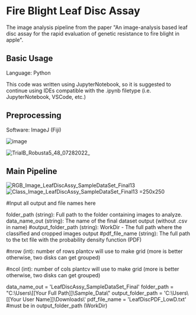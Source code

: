 # Fire Blight Leaf Disc Assay
The image analysis pipeline from the paper "An image-analysis based leaf disc assay for the rapid evaluation of genetic resistance to fire blight in apple".

## Basic Usage
Language: Python

This code was written using JupyterNotebook, so it is suggested to continue using IDEs compatible with the .ipynb filetype (i.e. JupyterNotebook, VSCode, etc.)

## Preprocessing
Software: ImageJ (Fiji) 

![image](https://github.com/RichardTegtmeier/Fire-Blight-Leaf-Disc-Assay/assets/55664780/d0ecad09-d52a-4b38-8117-fc6625ad4f90)

![TrialB_Robusta5_48_07282022_](https://github.com/RichardTegtmeier/Fire-Blight-Leaf-Disc-Assay/assets/55664780/c80ca625-0c29-4153-8336-df1df6c31fe3)



## Main Pipeline
![RGB_Image_LeafDiscAssy_SampleDataSet_Final13](https://github.com/RichardTegtmeier/Fire-Blight-Leaf-Disc-Assay/assets/55664780/ed52c896-5087-45e3-800b-3af5402dcb34) ![Class_Image_LeafDiscAssy_SampleDataSet_Final13 =250x250](https://github.com/RichardTegtmeier/Fire-Blight-Leaf-Disc-Assay/assets/55664780/b37c160d-81b6-4d6d-8e26-e48717d6c8c9) 

#Input all output and file names here

folder_path (string): Full path to the folder containing images to analyze.
data_name_out (string): The name of the final dataset output (without .csv in name)
#output_folder_path (string): WorkDir - The full path where the classified and cropped images output
#pdf_file_name (string): The full path to the txt file with the probability density function (PDF)

#nrow (int): number of rows plantcv will use to make grid  (more is better otherwise, two disks can get grouped)

#ncol (int): number of cols plantcv will use to make grid (more is better otherwise, two disks can get grouped)
    
data_name_out = 'LeafDiscAssy_SampleDataSet_Final'
folder_path = "C:\\Users\\[[Your Full Path]]\\Sample_Data\\"
output_folder_path = 'C:\\Users\\[[Your User Name]]\\Downloads\\'
pdf_file_name = 'LeafDiscPDF_LowD.txt' #must be in output_folder_path (WorkDir)





